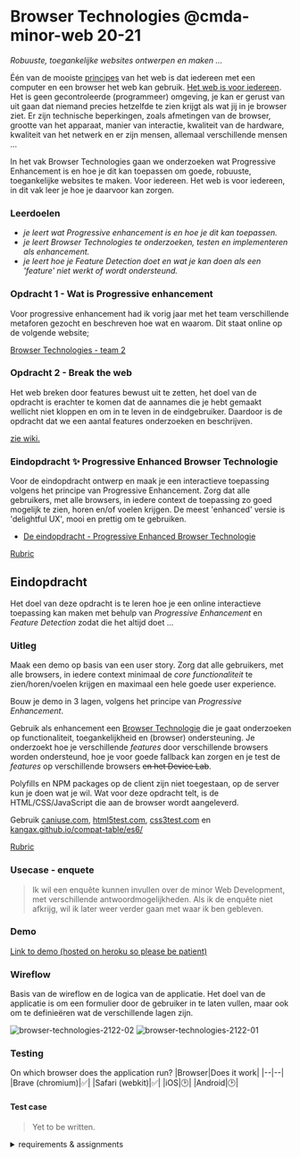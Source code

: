 # Browser Technologies @cmda-minor-web 20-21

_Robuuste, toegankelijke websites ontwerpen en maken …_

Één van de mooiste [principes](https://www.w3.org/DesignIssues/Principles.html) van het web is dat iedereen met een computer en een browser het web kan gebruik. [Het web is voor iedereen](https://www.youtube.com/watch?v=UMNFehJIi0E). Het is geen gecontroleerde (programmeer) omgeving, je kan er gerust van uit gaan dat niemand precies hetzelfde te zien krijgt als wat jij in je browser ziet. Er zijn technische beperkingen, zoals afmetingen van de browser, grootte van het apparaat, manier van interactie, kwaliteit van de hardware, kwaliteit van het netwerk en er zijn mensen, allemaal verschillende mensen ...

In het vak Browser Technologies gaan we onderzoeken wat Progressive Enhancement is en hoe je dit kan toepassen om goede, robuuste, toegankelijke websites te maken. Voor iedereen. Het web is voor iedereen, in dit vak leer je hoe je daarvoor kan zorgen.

### Leerdoelen

- _je leert wat Progressive enhancement is en hoe je dit kan toepassen._
- _je leert Browser Technologies te onderzoeken, testen en implementeren als enhancement._
- _je leert hoe je Feature Detection doet en wat je kan doen als een 'feature' niet werkt of wordt ondersteund._

### Opdracht 1 - Wat is Progressive enhancement

Voor progressive enhancement had ik vorig jaar met het team verschillende metaforen gezocht en beschreven hoe wat en waarom. Dit staat online op de volgende website;

[Browser Technologies - team 2](https://browser-technologies-team.vercel.app/)

### Opdracht 2 - Break the web

Het web breken door features bewust uit te zetten, het doel van de opdracht is erachter te komen dat de aannames die je hebt gemaakt wellicht niet kloppen en om in te leven in de eindgebruiker. Daardoor is de opdracht dat we een aantal features onderzoeken en beschrijven.

[zie wiki.](https://github.com/bommezijn/browser-technologies-2122/wiki/BreakTheWeb)

### Eindopdracht ✨ Progressive Enhanced Browser Technologie

Voor de eindopdracht ontwerp en maak je een interactieve toepassing volgens het principe van Progressive Enhancement. Zorg dat alle gebruikers, met alle browsers, in iedere context de toepassing zo goed mogelijk te zien, horen en/of voelen krijgen. De meest 'enhanced' versie is 'delightful UX', mooi en prettig om te gebruiken.

- [De eindopdracht - Progressive Enhanced Browser Technologie](assignments/eindopdracht.md)

[Rubric](https://icthva.sharepoint.com/:x:/s/FDMCI_EDU_CMD_Minor_Web_Design__Development/ET8k_fDG3VVPvqMkqx2uCusBR5-yeGaKo01meb9bDorLuQ?e=0hbmOk)

## Eindopdracht

Het doel van deze opdracht is te leren hoe je een online interactieve toepassing kan maken met behulp van _Progressive Enhancement_ en _Feature Detection_ zodat die het altijd doet ...

### Uitleg

Maak een demo op basis van een user story. Zorg dat alle gebruikers, met alle browsers, in iedere context minimaal de _core functionaliteit_ te zien/horen/voelen krijgen en maximaal een hele goede user experience.

Bouw je demo in 3 lagen, volgens het principe van _Progressive Enhancement_.

Gebruik als enhancement een [Browser Technologie](https://platform.html5.org) die je gaat onderzoeken op functionaliteit, toegankelijkheid en (browser) ondersteuning.
Je onderzoekt hoe je verschillende _features_ door verschillende browsers worden ondersteund, hoe je voor goede fallback kan zorgen en je test de _features_ op verschillende browsers <del>en het Device Lab</del>.

Polyfills en NPM packages op de client zijn niet toegestaan, op de server kun je doen wat je wil. Wat voor deze opdracht telt, is de HTML/CSS/JavaScript die aan de browser wordt aangeleverd.

Gebruik [caniuse.com](https://caniuse.com), [html5test.com](https://html5test.com), [css3test.com](http://css3test.com) en [kangax.github.io/compat-table/es6/](https://kangax.github.io/compat-table/es6/)

[Rubric](https://docs.google.com/spreadsheets/d/1MV3BWwwg_Zz1n-S_qOM4iSm4gA4M6g0xAxGacyaPuac/)

### Usecase - enquete

> Ik wil een enquête kunnen invullen over de minor Web Development, met verschillende antwoordmogelijkheden. Als ik de enquête niet afkrijg, wil ik later weer verder gaan met waar ik ben gebleven.

### Demo

[Link to demo (hosted on heroku so please be patient)](https://enigmatic-shelf-01341.herokuapp.com/)

### Wireflow

Basis van de wireflow en de logica van de applicatie. Het doel van de applicatie is om een formulier door de gebruiker in te laten vullen, maar ook om te definieëren wat de verschillende lagen zijn.

![browser-technologies-2122-02](https://user-images.githubusercontent.com/13199349/162284429-11cca4b8-919a-4a44-a423-54bd22825349.jpeg)
![browser-technologies-2122-01](https://user-images.githubusercontent.com/13199349/162284437-cdb3c2aa-650d-4cfa-8fc3-bc46da02f071.jpeg)

### Testing

On which browser does the application run?
|Browser|Does it work|
|--|--|
|Brave (chromium)|✅|
|Safari (webkit)|✅|
|iOS|🕑|
|Android|🕑|

#### Test case

> Yet to be written.

<details>
<summary>requirements & assignments</summary>
#### Vereisten voor de Enquete

- Studentgegevens (naam + nummer) verplicht
- Per vak
  - naam
  - docent(en)
  - weken waarin je het vak deed
  - beoordeling op schaal 1-10 van
  - lesstof (hoe moeilijk is het)
  - uitleg (hoe duidelijk is het uitgelegd)
  - eigen inzicht (hoe goed snap je het)
- Validatie: alles moet zijn ingevuld voordat je verder mag met het formulier. Geef duidelijke foutmeldingen.
- Als ik de enquete niet afkrijg, wil ik later weer verder gaan met waar ik ben gebleven.

### opdrachten

- [x] wireflow en/of breakdown-schets met hoe de demo moet gaan werken en hoe hett eruit komt tet zien. Bepaal functional/reliable, usable en pleasurable laag.
- [x] Onderzoek functional / reliable laag naar semantische HTML elementen.
- [ ] Kijk voor de usable laag naar gebruiksvriendelijkheid en design patterns die je zou kunnen toepassen
- [ ] De meest 'enhanced' versie is super vet, gaaf, en prettig om te gebruiken... dit is de pleasurable laag.

> Voor de eindopdracht telt alleen de HTML CSS JS die aan de browser wordt geserveerd. De server / backend boeit niet.

## Criteria eindopdracht

- [ ] Student kan de _Core functionaliteit_ van een use case doorgronden
- [x] Student kan uitleggen wat _Progressive Enhancement_ en _Feature Detection_ is en hoe dit toe te passen in Web Development
- [ ] De demo is opgebouwd in 3 lagen, volgens het principe van _Progressive Enhancement_
- [x] De user experience van de demo is goed
  - Let op leesbaarheidsregels, contrast en kleuren
  - Let op gebruiksvriendelijkheid, zoals affordance en feedback op interactieve elementen
  - De meest 'enhanced' versie is super vet, gaaf en h-e-l-e-maal te leuk om te gebruiken

Er is een Readme toegevoegd met daarin:

- [ ] Een link naar de demo.
- [x] Een (wireflow) schets van de functionaliteit met een beschrijving van de core functionality. Geef ook aan wat de functional/reliable, usable en pleasurable laag.
- [ ] Een beschrijving van de feature(s)/Browser Technologies die in je demo zijn gebruikt en hoe je dit PE hebt toegepast
- [ ] Een lijst met vier browsers waarin je hebt getest:
  - voor de desktop 1 Chromium 1 niet-Chromium browser
  - voor mobiel 1 iOS + 1 Android OF een Samsung- en een niet-Samsung Android)
- [ ] een testverslag met
  - een beschrijving van de feature-lijst die zijn onderzocht
  - welke browsers de feature(s) wel/niet ondersteunen
  - welke functionaliteiten zoals JavaScript je aan en uit hebt gezet in de tests

</details>

<!-- Niet boeiende planning voor mij dan. -->
<!--
## Planning & programma

### Week 2

In week 2 beginnen we met de eindopdracht. We hebben in week 1 onderzocht wat PE is en welke feautures wel of niet goed worden ondersteund. Deze week gaan we leren hoe je een interactieve toepassing in 3 lagen kan ontwerpen en wat je kan doen als een browser een 'enhancement' niet kan tonen.

#### Woensdag 29 maart

Woensdag krijg je een briefing van de eindopdracht en een college over browsers, en alles (!) wat daarbij hoort. Daarna gaan we aan de slag: als je een interactieve toepassing ontwerpt die alle gebruikers, met alle browsers moeten kunnen zien, dan zul je moeten bedenken hoe je de toepassing in 3 lagen kan opbouwen, eerst bepaal je de core functionaliteit en de user-delight ... schetsen maar!

#### Donderdag 31 maart

Donderdag gaan we voorbeelden van PE en feature detection bespreken in een college over form validatie. Daarna aan de slag met je ontwerp, in clubjes gaan we je ontwerpideeën bespreken en bedenken hoe je dit in 3 lagen zou kunnen bouwen.

Lezen voor les 4 📖

- [Be progressive by Jeremy Keith](https://adactio.com/journal/7706)

#### Vrijdag 1 april

Vrijdag bespreken we in groepjes de vorderingen voor de eindopdracht. Zorg dat je vandaag weet welke browsers (en devices) jij gaat testen. -->
